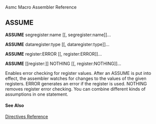 Asmc Macro Assembler Reference

## ASSUME

**ASSUME** segregister:name [[, segregister:name]]...

**ASSUME** dataregister:type [[, dataregister:type]]...

**ASSUME** register:ERROR [[, register:ERROR]]...

**ASSUME** [[register:]] NOTHING [[, register:NOTHING]]...


Enables error checking for register values. After an ASSUME is put into effect, the assembler watches for changes to the values of the given registers. ERROR generates an error if the register is used. NOTHING removes register error checking. You can combine different kinds of assumptions in one statement.

#### See Also

[Directives Reference](readme.md)